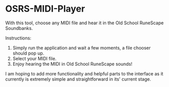 # OSRS-MIDI-Player
With this tool, choose any MIDI file and hear it in the Old School RuneScape Soundbanks.

Instructions:
1. Simply run the application and wait a few moments, a file chooser should pop up.
2. Select your MIDI file.
3. Enjoy hearing the MIDI in Old School RuneScape sounds!

I am hoping to add more functionality and helpful parts to the interface as it currently is extremely simple and straightforward in its' current stage.

